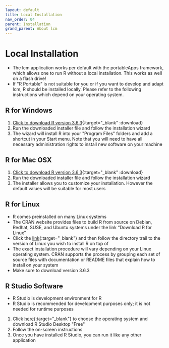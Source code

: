 ```yaml
---
layout: default
title: Local Installation
nav_order: 04
parent: Installation
grand_parent: About lcm
---
```


# Local Installation
- The lcm application works per default with the portableApps framework, which allows one to run R without a local installation. This works as well on a flash drive!
- If "R Portable" is not suitable for you or if you want to develop and adapt lcm, R should be installed locally. Please refer to the following instructions which depend on your operating system.

## R for Windows

1. [Click to download R version 3.6.3](https://cran.r-project.org/bin/windows/base/old/3.6.3/R-3.6.3-win.exe){:target="_blank" :download}
1. Run the downloaded installer file and follow the installation wizard
1. The wizard will install R into your "Program Files" folders and add a shortcut in your Start menu. Note that you will need to have all necessary administration rights to install new software on your machine

## R for Mac OSX
1. [Click to download R version 3.6.3](https://cran.r-project.org/bin/macosx/R-3.6.3.pkg){:target="_blank" :download}
1. Run the downloaded installer file and follow the installation wizard
1. The installer allows you to customize your installation. However the default values will be suitable for most users

## R for Linux
- R comes preinstalled on many Linux systems
- The CRAN website provides files to build R from source on Debian, Redhat, SUSE, and Ubuntu systems under the link “Download R for Linux”
- Click the [link](https://cran.r-project.org/bin/linux/){:target="_blank"} and then follow the directory trail to the version of Linux you wish to install R on top of
- The exact installation procedure will vary depending on your Linux operating system. CRAN supports the process by grouping each set of source files with documentation or README files that explain how to install on your system
- Make sure to download version 3.6.3

## R Studio Software
- R Studio is development environment for R
- R Studio is recommended for development purposes only; it is not needed for runtime purposes

1. Click [here](https://rstudio.com/products/rstudio/download/){:target="_blank"} to choose the operating system and download R Studio Desktop "Free"
1. Follow the on-screen instructions
1. Once you have installed R Studio, you can run it like any other application
